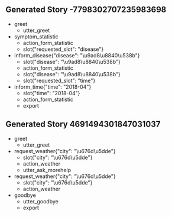## Generated Story -7798302707235983698
* greet
    - utter_greet
* symptom_statistic
    - action_form_statistic
    - slot{"requested_slot": "disease"}
* inform_disease{"disease": "\u9ad8\u8840\u538b"}
    - slot{"disease": "\u9ad8\u8840\u538b"}
    - action_form_statistic
    - slot{"disease": "\u9ad8\u8840\u538b"}
    - slot{"requested_slot": "time"}
* inform_time{"time": "2018-04"}
    - slot{"time": "2018-04"}
    - action_form_statistic
    - export

## Generated Story 4691494301847031037
* greet
    - utter_greet
* request_weather{"city": "\u676d\u5dde"}
    - slot{"city": "\u676d\u5dde"}
    - action_weather
    - utter_ask_morehelp
* request_weather{"city": "\u676d\u5dde"}
    - slot{"city": "\u676d\u5dde"}
    - action_weather
* goodbye
    - utter_goodbye
    - export

